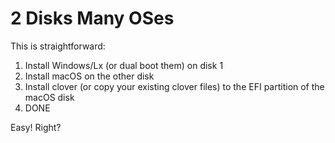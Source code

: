 # 2 Disks Many OSes

This is straightforward:

1. Install Windows/Lx \(or dual boot them\) on disk 1
2. Install macOS on the other disk
3. Install clover \(or copy your existing clover files\) to the EFI partition of the macOS disk
4. DONE

Easy! Right?

